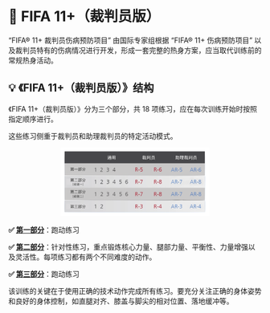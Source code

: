 # 🏃 FIFA 11+（裁判员版）

“FIFA&reg; 11+ 裁判员伤病预防项目” 由国际专家组根据 “FIFA&reg; 11+ 伤病预防项目” 以及裁判员特有的伤病情况进行开发，形成一套完整的热身方案，应当取代训练前的常规热身活动。

## 💡 《FIFA 11+（裁判员版）》结构

《FIFA 11+（裁判员版）》分为三个部分，共 18 项练习，应在每次训练开始时按照指定顺序进行。

这些练习侧重于裁判员和助理裁判员的特定活动模式。

<figure align="center">
    <img src="./src/figures/introduction/structure.png" width="70%">
</figure>

**✅ [第一部分](./src/Part_1/README.md)**：跑动练习

**✅ [第二部分](./src/Part_2/README.md)**：针对性练习，重点锻炼核心力量、腿部力量、平衡性、力量增强以及灵活性。每项练习都有两个不同难度的动作。

**✅ [第三部分](./src/Part_3/README.md)**：跑动练习

该训练的关键在于使用正确的技术动作完成所有练习。要充分关注正确的身体姿势和良好的身体控制，如直腿对齐、膝盖与脚尖的相对位置、落地缓冲等。
